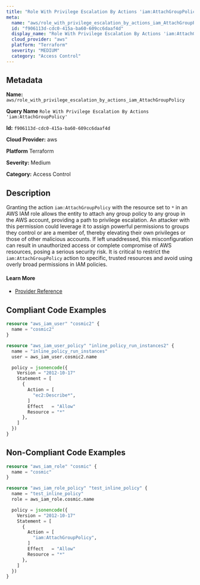 ```yaml
---
title: "Role With Privilege Escalation By Actions 'iam:AttachGroupPolicy'"
meta:
  name: "aws/role_with_privilege_escalation_by_actions_iam_AttachGroupPolicy"
  id: "f906113d-cdc0-415a-ba60-609cc6daaf4d"
  display_name: "Role With Privilege Escalation By Actions 'iam:AttachGroupPolicy'"
  cloud_provider: "aws"
  platform: "Terraform"
  severity: "MEDIUM"
  category: "Access Control"
---
```

## Metadata

**Name:** `aws/role_with_privilege_escalation_by_actions_iam_AttachGroupPolicy`

**Query Name** `Role With Privilege Escalation By Actions 'iam:AttachGroupPolicy'`

**Id:** `f906113d-cdc0-415a-ba60-609cc6daaf4d`

**Cloud Provider:** aws

**Platform** Terraform

**Severity:** Medium

**Category:** Access Control

## Description
Granting the action `iam:AttachGroupPolicy` with the resource set to `*` in an AWS IAM role allows the entity to attach any group policy to any group in the AWS account, providing a path to privilege escalation. An attacker with this permission could leverage it to assign powerful permissions to groups they control or are a member of, thereby elevating their own privileges or those of other malicious accounts. If left unaddressed, this misconfiguration can result in unauthorized access or complete compromise of AWS resources, posing a serious security risk. It is critical to restrict the `iam:AttachGroupPolicy` action to specific, trusted resources and avoid using overly broad permissions in IAM policies.

#### Learn More

 - [Provider Reference](https://registry.terraform.io/providers/hashicorp/aws/latest/docs/resources/iam_role_policy#policy)


## Compliant Code Examples
```terraform
resource "aws_iam_user" "cosmic2" {
  name = "cosmic2"
}

resource "aws_iam_user_policy" "inline_policy_run_instances2" {
  name = "inline_policy_run_instances"
  user = aws_iam_user.cosmic2.name

  policy = jsonencode({
    Version = "2012-10-17"
    Statement = [
      {
        Action = [
          "ec2:Describe*",
        ]
        Effect   = "Allow"
        Resource = "*"
      },
    ]
  })
}

```
## Non-Compliant Code Examples
```terraform
resource "aws_iam_role" "cosmic" {
  name = "cosmic"
}

resource "aws_iam_role_policy" "test_inline_policy" {
  name = "test_inline_policy"
  role = aws_iam_role.cosmic.name

  policy = jsonencode({
    Version = "2012-10-17"
    Statement = [
      {
        Action = [
          "iam:AttachGroupPolicy",
        ]
        Effect   = "Allow"
        Resource = "*"
      },
    ]
  })
}




```